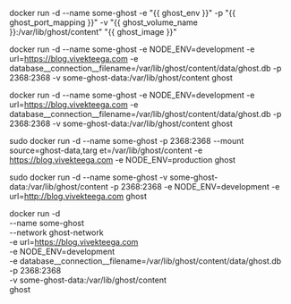 docker run -d --name some-ghost -e "{{ ghost_env }}" -p "{{ ghost_port_mapping }}" -v "{{ ghost_volume_name }}:/var/lib/ghost/content" "{{ ghost_image }}"


docker run -d --name some-ghost -e NODE_ENV=development -e url=https://blog.vivekteega.com -e database__connection__filename=/var/lib/ghost/content/data/ghost.db -p 2368:2368 -v some-ghost-data:/var/lib/ghost/content ghost

docker run -d --name some-ghost -e NODE_ENV=development -e url=https://blog.vivekteega.com -e database__connection__filename=/var/lib/ghost/content/data/ghost.db -p 2368:2368 -v some-ghost-data:/var/lib/ghost/content ghost


sudo docker run -d --name some-ghost -p 2368:2368 --mount source=ghost-data,targ
et=/var/lib/ghost/content -e https://blog.vivekteega.com -e NODE_ENV=production ghost


sudo docker run -d --name some-ghost -v some-ghost-data:/var/lib/ghost/content -p 2368:2368 -e NODE_ENV=development -e url=http://blog.vivekteega.com ghost

docker run -d \
  --name some-ghost \
  --network ghost-network \
  -e url=https://blog.vivekteega.com \
  -e NODE_ENV=development \
  -e database__connection__filename=/var/lib/ghost/content/data/ghost.db \
  -p 2368:2368 \
  -v some-ghost-data:/var/lib/ghost/content \
  ghost
